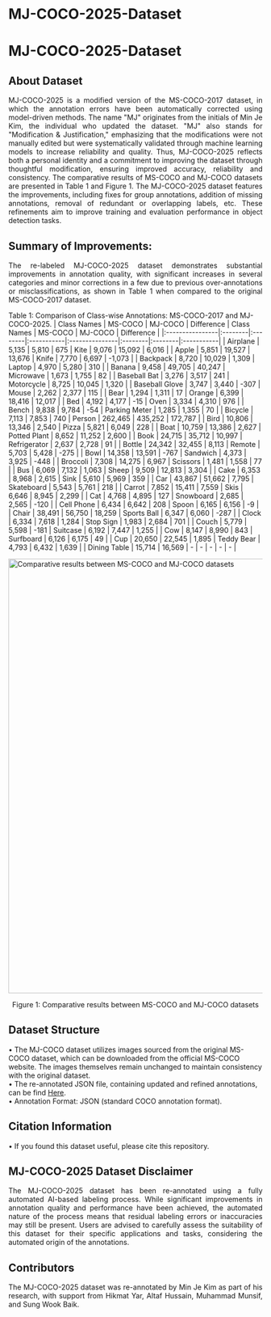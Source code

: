 # MJ-COCO-2025-Dataset

# MJ-COCO-2025-Dataset

## About Dataset

<p align="justify">
MJ-COCO-2025 is a modified version of the MS-COCO-2017 dataset, in which the annotation errors have been automatically corrected using model-driven methods. The name "MJ" originates from the initials of Min Je Kim, the individual who updated the dataset. "MJ" also stands for "Modification & Justification," emphasizing that the modifications were not manually edited but were systematically validated through machine learning models to increase reliability and quality. Thus, MJ-COCO-2025 reflects both a personal identity and a commitment to improving the dataset through thoughtful modification, ensuring improved accuracy, reliability and consistency. The comparative results of MS-COCO and MJ-COCO datasets are presented in Table 1 and Figure 1. The MJ-COCO-2025 dataset features the improvements, including fixes for group annotations, addition of missing annotations, removal of redundant or overlapping labels, etc. These refinements aim to improve training and evaluation performance in object detection tasks.
</p>


## Summary of Improvements:
<p align="justify">
The re-labeled MJ-COCO-2025 dataset demonstrates substantial improvements in annotation quality, with significant increases in several categories and minor corrections in a few due to previous over-annotations or misclassifications, as shown in Table 1 when compared to the original MS-COCO-2017 dataset.
</p>

Table 1: Comparison of Class-wise Annotations: MS-COCO-2017 and MJ-COCO-2025.
| Class Names     | MS-COCO | MJ-COCO | Difference | Class Names    | MS-COCO | MJ-COCO | Difference |
|:----------------|:--------|:--------|:-----------|:---------------|:--------|:--------|:-----------|
| Airplane        | 5,135   | 5,810   | 675        | Kite           | 9,076   | 15,092  | 6,016      |
| Apple           | 5,851   | 19,527  | 13,676     | Knife          | 7,770   | 6,697   | -1,073     |
| Backpack        | 8,720   | 10,029  | 1,309      | Laptop         | 4,970   | 5,280   | 310        |
| Banana          | 9,458   | 49,705  | 40,247     | Microwave      | 1,673   | 1,755   | 82         |
| Baseball Bat    | 3,276   | 3,517   | 241        | Motorcycle     | 8,725   | 10,045  | 1,320      |
| Baseball Glove  | 3,747   | 3,440   | -307       | Mouse          | 2,262   | 2,377   | 115        |
| Bear            | 1,294   | 1,311   | 17         | Orange         | 6,399   | 18,416  | 12,017     |
| Bed             | 4,192   | 4,177   | -15        | Oven           | 3,334   | 4,310   | 976        |
| Bench           | 9,838   | 9,784   | -54        | Parking Meter  | 1,285   | 1,355   | 70         |
| Bicycle         | 7,113   | 7,853   | 740        | Person         | 262,465 | 435,252 | 172,787    |
| Bird            | 10,806  | 13,346  | 2,540      | Pizza          | 5,821   | 6,049   | 228        |
| Boat            | 10,759  | 13,386  | 2,627      | Potted Plant   | 8,652   | 11,252  | 2,600      |
| Book            | 24,715  | 35,712  | 10,997     | Refrigerator   | 2,637   | 2,728   | 91         |
| Bottle          | 24,342  | 32,455  | 8,113      | Remote         | 5,703   | 5,428   | -275       |
| Bowl            | 14,358  | 13,591  | -767       | Sandwich       | 4,373   | 3,925   | -448       |
| Broccoli        | 7,308   | 14,275  | 6,967      | Scissors       | 1,481   | 1,558   | 77         |
| Bus             | 6,069   | 7,132   | 1,063      | Sheep          | 9,509   | 12,813  | 3,304      |
| Cake            | 6,353   | 8,968   | 2,615      | Sink           | 5,610   | 5,969   | 359        |
| Car             | 43,867  | 51,662  | 7,795      | Skateboard     | 5,543   | 5,761   | 218        |
| Carrot          | 7,852   | 15,411  | 7,559      | Skis           | 6,646   | 8,945   | 2,299      |
| Cat             | 4,768   | 4,895   | 127        | Snowboard      | 2,685   | 2,565   | -120       |
| Cell Phone      | 6,434   | 6,642   | 208        | Spoon          | 6,165   | 6,156   | -9         |
| Chair           | 38,491  | 56,750  | 18,259     | Sports Ball    | 6,347   | 6,060   | -287       |
| Clock           | 6,334   | 7,618   | 1,284      | Stop Sign      | 1,983   | 2,684   | 701        |
| Couch           | 5,779   | 5,598   | -181       | Suitcase       | 6,192   | 7,447   | 1,255      |
| Cow             | 8,147   | 8,990   | 843        | Surfboard      | 6,126   | 6,175   | 49         |
| Cup             | 20,650  | 22,545  | 1,895      | Teddy Bear     | 4,793   | 6,432   | 1,639      |
| Dining Table    | 15,714  | 16,569  |   -        |    -           |   -     |   -     |   -        |



<div align="left">
  <img src="https://www.googleapis.com/download/storage/v1/b/kaggle-user-content/o/inbox%2F26520677%2F6af38e16f7a313e3ad560dc88525f87c%2FPicture14.svg?generation=1745669512762612&alt=media" 
       alt="Comparative results between MS-COCO and MJ-COCO datasets" 
       width="860" height="860"/>
  <p align="center">Figure 1: Comparative results between MS-COCO and MJ-COCO datasets</p>
</div>

## Dataset Structure
• The MJ-COCO dataset utilizes images sourced from the original MS-COCO dataset, which can be downloaded from the official MS-COCO website. The images themselves remain unchanged to maintain consistency with the original dataset.<br>
• The re-annotated JSON file, containing updated and refined annotations, can be find [Here](https://drive.google.com/file/d/1RPTBC0_H7PJjfMdBkFyTVo0m0dR7pXRc/view?usp=sharing).<br>
• Annotation Format: JSON (standard COCO annotation format).<br>


## Citation Information
 • If you found this dataset useful, please cite this repository.

## MJ-COCO-2025 Dataset Disclaimer
<p align="justify">
The MJ-COCO-2025 dataset has been re-annotated using a fully automated AI-based labeling process. While significant improvements in annotation quality and performance have been achieved, the automated nature of the process means that residual labeling errors or inaccuracies may still be present. Users are advised to carefully assess the suitability of this dataset for their specific applications and tasks, considering the automated origin of the annotations.
</p>

## Contributors
<p align="justify">The MJ-COCO-2025 dataset was re-annotated by Min Je Kim as part of his research, with support from Hikmat Yar, Altaf Hussain, Muhammad Munsif, and Sung Wook Baik.</p>
